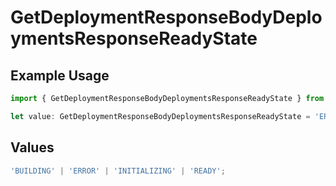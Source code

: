 # GetDeploymentResponseBodyDeploymentsResponseReadyState

## Example Usage

```typescript
import { GetDeploymentResponseBodyDeploymentsResponseReadyState } from '@vercel/client/models/operations';

let value: GetDeploymentResponseBodyDeploymentsResponseReadyState = 'ERROR';
```

## Values

```typescript
'BUILDING' | 'ERROR' | 'INITIALIZING' | 'READY';
```
